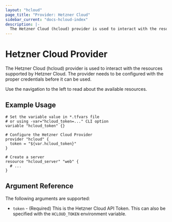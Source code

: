 ```yaml
---
layout: "hcloud"
page_title: "Provider: Hetzner Cloud"
sidebar_current: "docs-hcloud-index"
description: |-
  The Hetzner Cloud (hcloud) provider is used to interact with the resources supported by Hetzner Cloud.
---
```


# Hetzner Cloud Provider

The Hetzner Cloud (hcloud) provider is used to interact with the resources supported by Hetzner Cloud. The provider needs to be configured with the proper credentials before it can be used.

Use the navigation to the left to read about the available resources.

## Example Usage

```hcl
# Set the variable value in *.tfvars file
# or using -var="hcloud_token=..." CLI option
variable "hcloud_token" {}

# Configure the Hetzner Cloud Provider
provider "hcloud" {
  token = "${var.hcloud_token}"
}

# Create a server
resource "hcloud_server" "web" {
  # ...
}
```

## Argument Reference

The following arguments are supported:

- `token` - (Required) This is the Hetzner Cloud API Token. This can also be specified with the `HCLOUD_TOKEN` environment variable.

